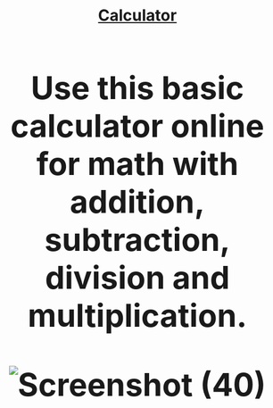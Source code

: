 <h1 align='center'><a href="#" target="blank">Calculator<a/><h1/>
<p>Use this basic calculator online for math with addition, subtraction, division and multiplication.<p/>

![Screenshot (40)](https://user-images.githubusercontent.com/104786100/214764748-588228aa-aada-4499-902b-946d1a2a39e8.png)
